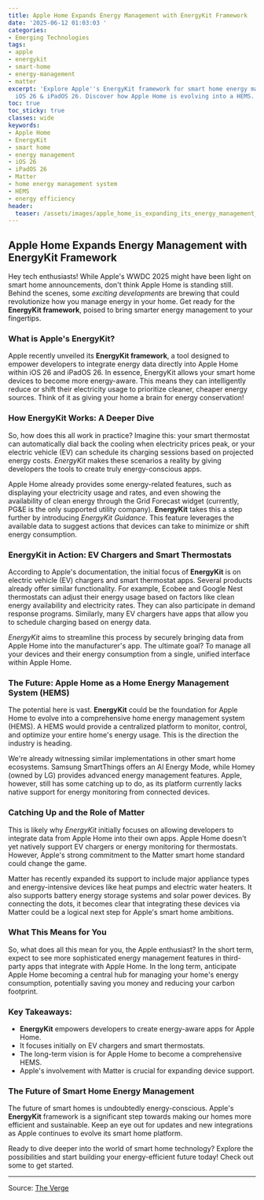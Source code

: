 ```yaml
---
title: Apple Home Expands Energy Management with EnergyKit Framework
date: '2025-06-12 01:03:03 '
categories:
- Emerging Technologies
tags:
- apple
- energykit
- smart-home
- energy-management
- matter
excerpt: 'Explore Apple''s EnergyKit framework for smart home energy management in
  iOS 26 & iPadOS 26. Discover how Apple Home is evolving into a HEMS. #Apple #EnergyKit'
toc: true
toc_sticky: true
classes: wide
keywords:
- Apple Home
- EnergyKit
- smart home
- energy management
- iOS 26
- iPadOS 26
- Matter
- home energy management system
- HEMS
- energy efficiency
header:
  teaser: /assets/images/apple_home_is_expanding_its_energy_management_feat_20250612010303.png
---
```


## Apple Home Expands Energy Management with EnergyKit Framework

Hey tech enthusiasts! While Apple's WWDC 2025 might have been light on smart home announcements, don't think Apple Home is standing still. Behind the scenes, some *exciting developments* are brewing that could revolutionize how you manage energy in your home. Get ready for the **EnergyKit framework**, poised to bring smarter energy management to your fingertips.

### What is Apple's EnergyKit?

Apple recently unveiled its **EnergyKit framework**, a tool designed to empower developers to integrate energy data directly into Apple Home within iOS 26 and iPadOS 26. In essence, EnergyKit allows your smart home devices to become more energy-aware. This means they can intelligently reduce or shift their electricity usage to prioritize cleaner, cheaper energy sources. Think of it as giving your home a brain for energy conservation!

### How EnergyKit Works: A Deeper Dive

So, how does this all work in practice? Imagine this: your smart thermostat can automatically dial back the cooling when electricity prices peak, or your electric vehicle (EV) can schedule its charging sessions based on projected energy costs. *EnergyKit* makes these scenarios a reality by giving developers the tools to create truly energy-conscious apps.

Apple Home already provides some energy-related features, such as displaying your electricity usage and rates, and even showing the availability of clean energy through the Grid Forecast widget (currently, PG&E is the only supported utility company). **EnergyKit** takes this a step further by introducing *EnergyKit Guidance*. This feature leverages the available data to suggest actions that devices can take to minimize or shift energy consumption.

### EnergyKit in Action: EV Chargers and Smart Thermostats

According to Apple's documentation, the initial focus of **EnergyKit** is on electric vehicle (EV) chargers and smart thermostat apps. Several products already offer similar functionality. For example, Ecobee and Google Nest thermostats can adjust their energy usage based on factors like clean energy availability and electricity rates. They can also participate in demand response programs. Similarly, many EV chargers have apps that allow you to schedule charging based on energy data.

*EnergyKit* aims to streamline this process by securely bringing data from Apple Home into the manufacturer's app. The ultimate goal? To manage all your devices and their energy consumption from a single, unified interface within Apple Home.

### The Future: Apple Home as a Home Energy Management System (HEMS)

The potential here is vast. **EnergyKit** could be the foundation for Apple Home to evolve into a comprehensive home energy management system (HEMS). A HEMS would provide a centralized platform to monitor, control, and optimize your entire home's energy usage. This is the direction the industry is heading.

We're already witnessing similar implementations in other smart home ecosystems. Samsung SmartThings offers an AI Energy Mode, while Homey (owned by LG) provides advanced energy management features. Apple, however, still has some catching up to do, as its platform currently lacks native support for energy monitoring from connected devices.

### Catching Up and the Role of Matter

This is likely why *EnergyKit* initially focuses on allowing developers to integrate data from Apple Home into their own apps. Apple Home doesn't yet natively support EV chargers or energy monitoring for thermostats. However, Apple's strong commitment to the Matter smart home standard could change the game.

Matter has recently expanded its support to include major appliance types and energy-intensive devices like heat pumps and electric water heaters. It also supports battery energy storage systems and solar power devices. By connecting the dots, it becomes clear that integrating these devices via Matter could be a logical next step for Apple's smart home ambitions.

### What This Means for You

So, what does all this mean for you, the Apple enthusiast? In the short term, expect to see more sophisticated energy management features in third-party apps that integrate with Apple Home. In the long term, anticipate Apple Home becoming a central hub for managing your home's energy consumption, potentially saving you money and reducing your carbon footprint.

### Key Takeaways:

*   **EnergyKit** empowers developers to create energy-aware apps for Apple Home.
*   It focuses initially on EV chargers and smart thermostats.
*   The long-term vision is for Apple Home to become a comprehensive HEMS.
*   Apple's involvement with Matter is crucial for expanding device support.

### The Future of Smart Home Energy Management

The future of smart homes is undoubtedly energy-conscious. Apple's **EnergyKit** framework is a significant step towards making our homes more efficient and sustainable. Keep an eye out for updates and new integrations as Apple continues to evolve its smart home platform.

Ready to dive deeper into the world of smart home technology? Explore the possibilities and start building your energy-efficient future today!  Check out some  to get started.

---

Source: [The Verge](https://www.theverge.com/news/685733/apple-home-energykit-energy-management-ios26-wwdc)